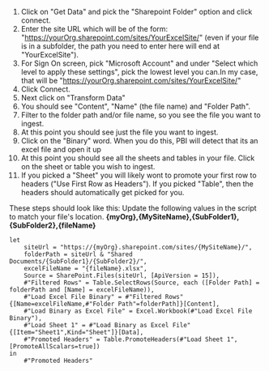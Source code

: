 1. Click on "Get Data" and pick the "Sharepoint Folder" option and click connect.
2. Enter the site URL which will be of the form: "https://yourOrg.sharepoint.com/sites/YourExcelSite/" (even if your file is in a subfolder, the path you need to enter here will end at "YourExcelSite").
3. For Sign On screen, pick "Microsoft Account" and under "Select which level to apply these settings", pick the lowest level you can.In my case, that will be "https://yourOrg.sharepoint.com/sites/YourExcelSite/"
4. Click Connect.
5. Next click on "Transform Data"
6. You should see "Content", "Name" (the file name) and "Folder Path". 
7. Filter to the folder path and/or file name, so you see the file you want to ingest.
8. At this point you should see just the file you want to ingest.
9. Click on the "Binary" word. When you do this, PBI will detect that its an excel file and open it up
10. At this point you should see all the sheets and tables in your file. Click on the sheet or table you wish to ingest.
11. If you picked a "Sheet" you will likely wont to promote your first row to headers ("Use First Row as Headers"). If you picked "Table", then the headers should automatically get picked for you.


These steps should look like this:
Update the following values in the script to match your file's location.
**{myOrg},{MySiteName},{SubFolder1},{SubFolder2},{fileName}**

```
let
    siteUrl = "https://{myOrg}.sharepoint.com/sites/{MySiteName}/",
    folderPath = siteUrl & "Shared Documents/{SubFolder1}/{SubFolder2}/",
    excelFileName = "{fileName}.xlsx",
    Source = SharePoint.Files(siteUrl, [ApiVersion = 15]),
    #"Filtered Rows" = Table.SelectRows(Source, each ([Folder Path] = folderPath and [Name] = excelFileName)),
    #"Load Excel File Binary" = #"Filtered Rows"{[Name=excelFileName,#"Folder Path"=folderPath]}[Content],
    #"Load Binary as Excel File" = Excel.Workbook(#"Load Excel File Binary"),
    #"Load Sheet 1" = #"Load Binary as Excel File"{[Item="Sheet1",Kind="Sheet"]}[Data],
    #"Promoted Headers" = Table.PromoteHeaders(#"Load Sheet 1", [PromoteAllScalars=true])
in
    #"Promoted Headers"
```
